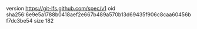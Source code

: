 version https://git-lfs.github.com/spec/v1
oid sha256:6e9e5a1788b0418aef2e667b489a570b13d69435f906c8caa60456bf7dc3be54
size 182
